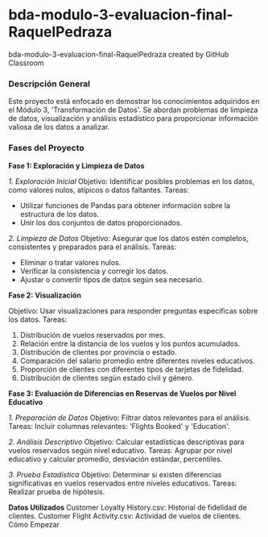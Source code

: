 # bda-modulo-3-evaluacion-final-RaquelPedraza
bda-modulo-3-evaluacion-final-RaquelPedraza created by GitHub Classroom

### Descripción General
Este proyecto está enfocado en demostrar los conocimientos adquiridos en el Módulo 3, 'Transformación de Datos'.
Se abordan problemas de limpieza de datos, visualización y análisis estadístico para proporcionar información valiosa de los datos a analizar.


### Fases del Proyecto

**Fase 1: Exploración y Limpieza de Datos**

*1. Exploración Inicial*
Objetivo: Identificar posibles problemas en los datos, como valores nulos, atípicos o datos faltantes.
Tareas:
- Utilizar funciones de Pandas para obtener información sobre la estructura de los datos.
- Unir los dos conjuntos de datos proporcionados.

*2. Limpieza de Datos*
Objetivo: Asegurar que los datos estén completos, consistentes y preparados para el análisis.
Tareas:
- Eliminar o tratar valores nulos.
- Verificar la consistencia y corregir los datos.
- Ajustar o convertir tipos de datos según sea necesario.


**Fase 2: Visualización**

Objetivo: Usar visualizaciones para responder preguntas específicas sobre los datos.
Tareas:
1. Distribución de vuelos reservados por mes.
2. Relación entre la distancia de los vuelos y los puntos acumulados.
3. Distribución de clientes por provincia o estado.
4. Comparación del salario promedio entre diferentes niveles educativos.
5. Proporción de clientes con diferentes tipos de tarjetas de fidelidad.
6. Distribución de clientes según estado civil y género.


**Fase 3: Evaluación de Diferencias en Reservas de Vuelos por Nivel Educativo**

*1. Preparación de Datos*
Objetivo: Filtrar datos relevantes para el análisis.
Tareas:
Incluir columnas relevantes: 'Flights Booked' y 'Education'.

*2. Análisis Descriptivo*
Objetivo: Calcular estadísticas descriptivas para vuelos reservados según nivel educativo.
Tareas:
Agrupar por nivel educativo y calcular promedio, desviación estándar, percentiles.

*3. Prueba Estadística*
Objetivo: Determinar si existen diferencias significativas en vuelos reservados entre niveles educativos.
Tareas:
Realizar prueba de hipótesis.


**Datos Utilizados**
Customer Loyalty History.csv: Historial de fidelidad de clientes.
Customer Flight Activity.csv: Actividad de vuelos de clientes.
Cómo Empezar
